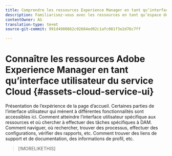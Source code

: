 ```yaml
---
title: Comprendre les ressources Experience Manager en tant qu’interface utilisateur du service Cloud
description: Familiarisez-vous avec les ressources en tant qu’espace de travail, interface et éléments d’interface utilisateur du service Cloud.
contentOwner: AG
translation-type: tm+mt
source-git-commit: 991d4900862c92684ed92c1afc081f3e2d76c7ff

---
```



# Connaître les ressources Adobe Experience Manager en tant qu’interface utilisateur du service Cloud {#assets-cloud-service-ui}

<!--
TBD: Removing this article for now from TOC.
Need to rewrite this getting started content post-GA.

-->

Présentation de l’expérience de la page d’accueil.
Certaines parties de l’interface utilisateur qui mènent à différentes fonctionnalités sont accessibles ici.
Comment atteindre l’interface utilisateur spécifique aux ressources et où chercher à effectuer des tâches spécifiques à DAM.
Comment naviguer, où rechercher, trouver des processus, effectuer des configurations, vérifier des rapports, etc.
Comment trouver des liens de support et de documentation, des informations de profil, etc.

>[!MORELIKETHIS]


